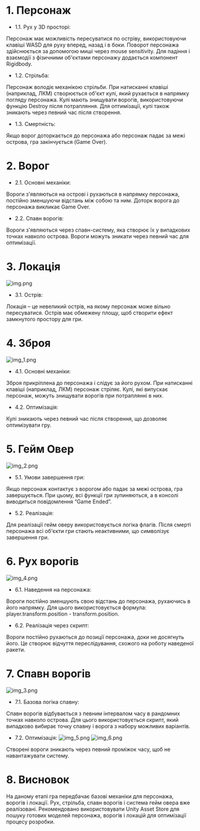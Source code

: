 # 1. Персонаж
 - 1.1. Рух у 3D просторі:

Персонаж має можливість пересуватися по остріву, використовуючи клавіші WASD для руху вперед, назад і в боки.
Поворот персонажа здійснюється за допомогою миші через mouse sensitivity.
Для падіння і взаємодії з фізичними об'єктами персонажу додається компонент Rigidbody.
 - 1.2. Стрільба:  

Персонаж володіє механікою стрільби. При натисканні клавіші (наприклад, ЛКМ) створюється об'єкт кулі, який рухається в напрямку погляду персонажа.
Кулі мають знищувати ворогів, використовуючи функцію Destroy після потрапляння.
Для оптимізації, кулі також зникають через певний час після створення.
 - 1.3. Смертність:  

Якщо ворог доторкається до персонажа або персонаж падає за межі острова, гра закінчується (Game Over).
# 2. Ворог
 - 2.1. Основні механіки:

Вороги з'являються на острові і рухаються в напрямку персонажа, постійно зменшуючи відстань між собою та ним.
Доторк ворога до персонажа викликає Game Over.
 - 2.2. Спавн ворогів:

Вороги з'являються через спавн-систему, яка створює їх у випадкових точках навколо острова.
Вороги можуть зникати через певний час для оптимізації.
# 3. Локація
![img.png](img/img.png)
 - 3.1. Острів:

Локація – це невеликий острів, на якому персонаж може вільно пересуватися.
Острів має обмежену площу, щоб створити ефект замкнутого простору для гри.
# 4. Зброя
![img_1.png](img/img_1.png)
 - 4.1. Основні механіки:

Зброя прикріплена до персонажа і слідує за його рухом.
При натисканні клавіші (наприклад, ЛКМ) персонаж стріляє.
Кулі, які випускає персонаж, можуть знищувати ворогів при потраплянні в них.
 - 4.2. Оптимізація:

Кулі зникають через певний час після створення, що дозволяє оптимізувати гру.
# 5. Гейм Овер
![img_2.png](img/img_2.png)
 - 5.1. Умови завершення гри:

Якщо персонаж контактує з ворогом або падає за межі острова, гра завершується.
При цьому, всі функції гри зупиняються, а в консолі виводиться повідомлення “Game Ended”.
 - 5.2. Реалізація:

Для реалізації гейм оверу використовується логіка флагів. Після смерті персонажа всі об'єкти гри стають неактивними, що символізує завершення гри.
# 6. Рух ворогів
![img_4.png](img/img_4.png)
 - 6.1. Наведення на персонажа:

Вороги постійно зменшують свою відстань до персонажа, рухаючись в його напрямку.
Для цього використовується формула: player.transform.position - transform.position.
 - 6.2. Реалізація через скрипт:

Вороги постійно рухаються до позиції персонажа, доки не досягнуть його. Це створює відчуття переслідування, схожого на роботу наведеної ракети.
# 7. Спавн ворогів
![img_3.png](img/img_3.png)
 - 7.1. Базова логіка спавну:

Спавн ворогів відбувається з певним інтервалом часу в рандомних точках навколо острова.
Для цього використовується скрипт, який випадково вибирає точку спавну і ворога з набору можливих варіантів.
 - 7.2. Оптимізація:
![img_5.png](img/img_5.png)
![img_6.png](img/img_6.png)

Створені вороги зникають через певний проміжок часу, щоб не навантажувати систему.
# 8. Висновок
   На даному етапі гра передбачає базові механіки для персонажа, ворогів і локації. Рух, стрільба, спавн ворогів і система гейм овера вже реалізовані. Рекомендовано використовувати Unity Asset Store для пошуку готових моделей персонажа, ворогів і локацій для оптимізації процесу розробки.